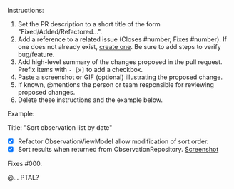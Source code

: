 Instructions:

1. Set the PR description to a short title of the form "Fixed/Added/Refactored...".
2. Add a reference to a related issue (Closes #number, Fixes #number). If one does not already exist,
   [create one](../../issues/new/choose). Be sure to add steps to verify bug/feature.
3. Add high-level summary of the changes proposed in the pull request. Prefix items with `- [x]` to add a checkbox.
4. Paste a screenshot or GIF (optional) illustrating the proposed change.
5. If known, @mentions the person or team responsible for reviewing proposed changes.
6. Delete these instructions and the example below.

Example:

Title: "Sort observation list by date"
- [x] Refactor ObservationViewModel allow modification of sort order.
- [x] Sort results when returned from ObservationRepository.
[Screenshot](image.gif)

Fixes #000.

@... PTAL?
